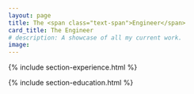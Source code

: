 ```yaml
---
layout: page
title: The <span class="text-span">Engineer</span>
card_title: The Engineer
# description: A showcase of all my current work.
image: 
---
```

{% include section-experience.html %}

<!-- {% include section-projects.html %} -->

{% include section-education.html %}